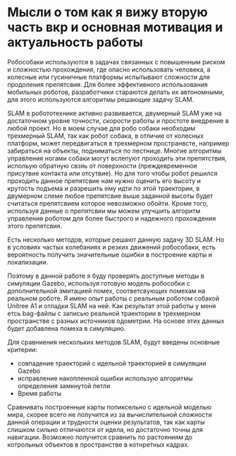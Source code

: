 # Мысли о том как я вижу вторую часть вкр и основная мотивация и актуальность работы

Робособаки используются в задачах связанных с повышенным риском и сложностью прохождения, где опасно использовать человека, а колесные или гусиничные платформы испытывают сложности для продоления препятсвия. Для более эффективного использования мобильных роботов, разработчики стараются делать их автономными, для этого используются алгоритмы решающие задачу SLAM. 

SLAM в робототехнике активно развивается, двумерный SLAM уже на достаточном уровне точности, скорости работы и простоте внедрение в любой проект. Но в моем случае для робо собаки необходим трехмерный SLAM, так как робот собака, в отличие от колесных платформ, может передвигаться в трехмерном пространвсте, например забираться на объекты, подниматься по лестнице. Многие алгоритмы управления ногами собаки могут вслепуют проходить эти препятствия, испольую обратную свзяь от поверхности (преждевременное присутвие контакта или отсутвие). Но для того чтобы робот решился проходить данное препятсвие нам нужно оценить его высоту и крутость подъема и разрешить ему идти по этой траектории, в двумерном слеме любое препятсвие выше заданной высоты будет считаться препятсвием которое невозможно обойти. Кроме того, используя данные о препятсвии мы можем улучшить алгоритм управления роботом для более быстрого и надежного прохождения этого препятсвия.  

Есть несколько методов, которые решают данную задачу 3D SLAM. Но в условиях частых колебаниях и резких движений робособаки, есть вероятность получить значительные ошибки в построение карты и локализации. 

Поэтому в данной работе я буду проверять доступные методы в симуляции Gazebo, используя готовую модель робособки с дополнительной эмитацией помех, соответсвующих помехам на реальном роботе. Я имею  опыт работы с реальным роботом собакой Unitree A1 и отладки SLAM на ней. Как результат этой работы у меня етсь bag-файлы с записью реальной траектории в трехмерном пространстве с разных источников одометрии. На основе этих данных будет добавлена помеха в симуляцию. 

Для сравниения нескольких методов SLAM, будут введены основные критерии:
 * совпадение траекторий с идельной траекторией в симуляции Gazebo
 * исправление накопленной ошибки использую алгоритмы определения замкнутой петли
 * Время работы

Сравнивать построенные карты попиксельно с идельной моделью мира, скорее всего не получится из за вычислительной сложности данной операции и трудности оценки результатов, так как карты слишком сильно отличаются от идела, но достаточно точны для навигации. Возможно получится сравнить по растояниям до котрольных объектов в пространстве в котнретных кадрах.